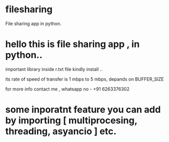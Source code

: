 # filesharing
File sharing app in python.

# hello this is file sharing app , in python.. 

important library inside r.txt file
kindly install .. 

its rate of speed of transfer is 1 mbps to 5 mbps, depands on BUFFER_SIZE

for more info contact me , whatsapp  no - +91 6263376302


# some inporatnt feature you can add by importing  [ multiprocesing, threading, asyancio ] etc.
